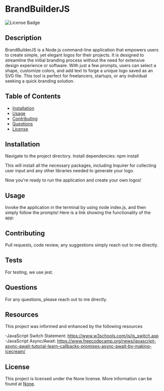 # BrandBuilderJS

![License Badge](https://img.shields.io/badge/license-None-blue.svg)

## Description

BrandBuilderJS is a Node.js command-line application that empowers users to create simple, yet elegant logos for their projects. It is designed to streamline the initial branding process without the need for extensive design experience or software. With just a few prompts, users can select a shape, customize colors, and add text to forge a unique logo saved as an SVG file. This tool is perfect for freelancers, startups, or any individual seeking a quick branding solution.

## Table of Contents

- [Installation](#installation)
- [Usage](#usage)
- [Contributing](#contributing)
- [Questions](#questions)
- [License](#license)

## Installation

Navigate to the project directory.
Install dependencies: npm install

This will install all the necessary packages, including Inquirer for collecting user input and any other libraries needed to generate your logo.

Now you're ready to run the application and create your own logos!

## Usage

Invoke the application in the terminal by using node index.js, and then simply follow the prompts!
Here is a link showing the functionality of the app:

## Contributing

Pull requests, code review, any suggestions simply reach out to me directly.

## Tests

For testing, we use jest.

## Questions

For any questions, please reach out to me directly.

## Resources

This project was informed and enhanced by the following resources

-JavaScript Switch Statement: https://www.w3schools.com/js/js_switch.asp
-JavaScript Async/Await: https://www.freecodecamp.org/news/javascript-async-await-tutorial-learn-callbacks-promises-async-await-by-making-icecream/

## License

This project is licensed under the None license. More information can be found at [None](https://opensource.org/licenses/None).
